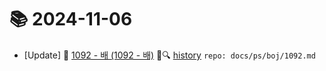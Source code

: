 # 📚 2024-11-06
- [Update] 📙 [1092 - 배 (1092 - 배)](https://til.qriosity.dev/featured/ps/boj/1092) 📃🔍 [history](https://github.com/Queue-ri/TIL/commits/main/docs/ps/boj/1092.md?since=2024-11-06T00:00:00Z&until=2024-11-06T23:59:59Z) `repo: docs/ps/boj/1092.md`
